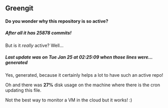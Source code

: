 ## Greengit

#### Do you wonder why this repository is so active?

##### After all it has 25878 commits!

But is it *really* active? Well...

##### Last update was on Tue Jan 25 at 02:25:09 when those lines were... generated

Yes, generated, because it certainly helps a lot to have such an active repo!

Oh and there was **27%** disk usage on the machine
where there is the cron updating this file.

Not the best way to monitor a VM in the cloud but it works! :)
